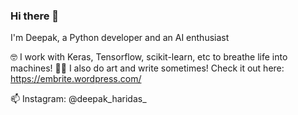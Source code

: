 ### Hi there 👋

I'm Deepak, a Python developer and an AI enthusiast

🤓 I work with Keras, Tensorflow, scikit-learn, etc to breathe life into machines! 
👨‍🎤 I also do art and write sometimes! Check it out here: https://embrite.wordpress.com/

📫 Instagram: @deepak_haridas_
<!--
**D-2000-99/D-2000-99** is a ✨ _special_ ✨ repository because its `README.md` (this file) appears on your GitHub profile.

Here are some ideas to get you started:

- 🔭 I’m currently working on ...
- 🌱 I’m currently learning ...
- 👯 I’m looking to collaborate on ...
- 🤔 I’m looking for help with ...
- 💬 Ask me about ...
- 📫 How to reach me: ...
- 😄 Pronouns: ...
- ⚡ Fun fact: ...
-->

